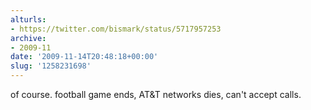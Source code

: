 ```yaml
---
alturls:
- https://twitter.com/bismark/status/5717957253
archive:
- 2009-11
date: '2009-11-14T20:48:18+00:00'
slug: '1258231698'
---
```


of course. football game ends, AT&T networks dies, can't accept calls.

